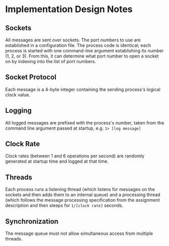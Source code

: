 # Implementation Design Notes

## Sockets

All messages are sent over sockets. The port numbers to use are established in a configuration file. The process code is identical; each process is started with one command-line argument establishing its number (1, 2, or 3). From this, it can determine what port number to open a socket on by indexing into the list of port numbers.

## Socket Protocol

Each message is a 4-byte integer containing the sending process's logical clock value.

## Logging

All logged messages are prefixed with the process's number, taken from the command line argument passed at startup, e.g. `1> [log message]`

## Clock Rate

Clock rates (between 1 and 6 operations per second) are randomly generated at startup time and logged at that time.

## Threads

Each process runs a listening thread (which listens for messages on the sockets and then adds them to an internal queue) and a processing thread (which follows the message processing specification from the assignment description and then sleeps for `1/[clock rate]` seconds.

## Synchronization

The message queue must not allow simultaneous access from multiple threads.
